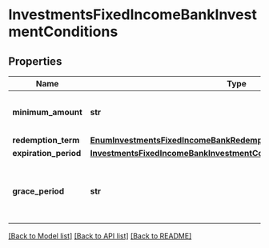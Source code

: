 # InvestmentsFixedIncomeBankInvestmentConditions

## Properties
Name | Type | Description | Notes
------------ | ------------- | ------------- | -------------
**minimum_amount** | **str** | Valor mínimo de aplicação no ativo. | 
**redemption_term** | [**EnumInvestmentsFixedIncomeBankRedemptionTerm**](EnumInvestmentsFixedIncomeBankRedemptionTerm.md) |  | 
**expiration_period** | [**InvestmentsFixedIncomeBankInvestmentConditionspropertiesgracePeriod**](InvestmentsFixedIncomeBankInvestmentConditionspropertiesgracePeriod.md) |  | 
**grace_period** | **str** | Faixa de valores para prazos de vencimento e carência.   | 

[[Back to Model list]](../README.md#documentation-for-models) [[Back to API list]](../README.md#documentation-for-api-endpoints) [[Back to README]](../README.md)

